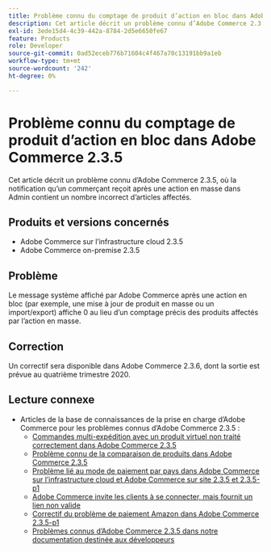 ```yaml
---
title: Problème connu du comptage de produit d’action en bloc dans Adobe Commerce 2.3.5
description: Cet article décrit un problème connu d’Adobe Commerce 2.3.5, où la notification qu’un commerçant reçoit après une action en masse dans Admin contient un nombre incorrect d’articles affectés.
exl-id: 3ede15d4-4c39-442a-8784-2d5e6650fe67
feature: Products
role: Developer
source-git-commit: 0ad52eceb776b71604c4f467a70c13191bb9a1eb
workflow-type: tm+mt
source-wordcount: '242'
ht-degree: 0%

---
```


# Problème connu du comptage de produit d’action en bloc dans Adobe Commerce 2.3.5

Cet article décrit un problème connu d’Adobe Commerce 2.3.5, où la notification qu’un commerçant reçoit après une action en masse dans Admin contient un nombre incorrect d’articles affectés.

## Produits et versions concernés

* Adobe Commerce sur l’infrastructure cloud 2.3.5
* Adobe Commerce on-premise 2.3.5

## Problème

Le message système affiché par Adobe Commerce après une action en bloc (par exemple, une mise à jour de produit en masse ou un import/export) affiche 0 au lieu d’un comptage précis des produits affectés par l’action en masse.

## Correction

Un correctif sera disponible dans Adobe Commerce 2.3.6, dont la sortie est prévue au quatrième trimestre 2020.

## Lecture connexe

* Articles de la base de connaissances de la prise en charge d’Adobe Commerce pour les problèmes connus d’Adobe Commerce 2.3.5 :
   * [Commandes multi-expédition avec un produit virtuel non traité correctement dans Adobe Commerce 2.3.5](/help/troubleshooting/miscellaneous/magento-2-3-5-known-issue-virtual-product-multi-ship-orders.md)
   * [Problème connu de la comparaison de produits dans Adobe Commerce 2.3.5](/help/troubleshooting/storefront/product-comparison-known-issue-in-magento-2-3-5.md)
   * [Problème lié au mode de paiement par pays dans Adobe Commerce sur l’infrastructure cloud et Adobe Commerce sur site 2.3.5 et 2.3.5-p1](/help/troubleshooting/known-issues-patches-attached/magento-2-3-5-2-3-5-p1-patch-country-payment-issue.md)
   * [Adobe Commerce invite les clients à se connecter, mais fournit un lien non valide](/help/troubleshooting/known-issues-patches-attached/magento-prompts-customers-log-in-invalid-link.md)
   * [Correctif du problème de paiement Amazon dans Adobe Commerce 2.3.5-p1](/help/troubleshooting/payments/patch-for-amazon-pay-checkout-issue-in-magento-2-3-5-p1.md)
   * [Problèmes connus d’Adobe Commerce 2.3.5 dans notre documentation destinée aux développeurs](https://devdocs.magento.com/guides/v2.3/release-notes/release-notes-2-3-5-commerce.html#known-issues)

